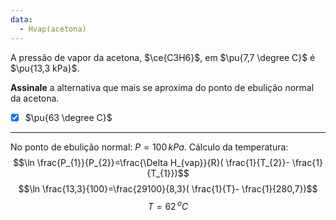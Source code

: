 ```yaml
---
data:
  - Hvap(acetona)
---
```


A pressão de vapor da acetona, $\ce{C3H6}$, em $\pu{7,7 \degree C}$ é $\pu{13,3 kPa}$.

**Assinale** a alternativa que mais se aproxima do ponto de ebulição normal da acetona.

- [x] $\pu{63 \degree C}$

---

No ponto de ebulição normal: $P=100\,kPa$.
Cálculo da temperatura:
$$\ln \frac{P_{1}}{P_{2}}=\frac{\Delta H_{vap}}{R}( \frac{1}{T_{2}}- \frac{1}{T_{1}})$$
$$\ln \frac{13,3}{100}=\frac{29100}{8,3}( \frac{1}{T}- \frac{1}{280,7})$$
$$T=62\,^oC$$


